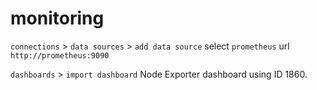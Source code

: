 # monitoring

`connections` > `data sources` > `add data source`
select `prometheus`
url `http://prometheus:9090`

`dashboards` > `import dashboard`
Node Exporter dashboard using ID 1860.